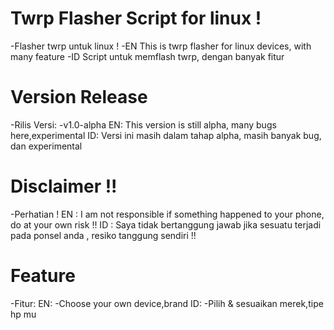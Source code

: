 # Twrp Flasher Script for linux !
-Flasher twrp untuk linux !
-EN 
This is twrp flasher for linux devices, with many feature
-ID
Script untuk memflash twrp, dengan banyak fitur
# Version Release
-Rilis Versi:
-v1.0-alpha
EN:
This version is still alpha, many bugs here,experimental
ID:
Versi ini masih dalam tahap alpha, masih banyak bug, dan experimental
# Disclaimer !!
-Perhatian !
EN :
I am not responsible if something happened to your phone, do at your own risk !!
ID :
Saya tidak bertanggung jawab jika sesuatu terjadi pada ponsel anda , resiko tanggung sendiri !!

# Feature 
-Fitur:
EN:
-Choose your own device,brand
ID:
-Pilih & sesuaikan merek,tipe hp mu
